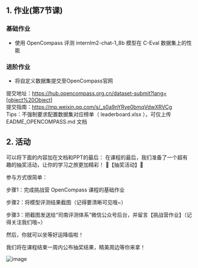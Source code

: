 ## 1. 作业(第7节课)

### 基础作业

- 使用 OpenCompass 评测 internlm2-chat-1_8b 模型在 C-Eval 数据集上的性能

### 进阶作业

- 将自定义数据集提交至OpenCompass官网

提交地址：https://hub.opencompass.org.cn/dataset-submit?lang=[object%20Object]  
提交指南：https://mp.weixin.qq.com/s/_s0a9nYRye0bmqVdwXRVCg  
Tips：不强制要求配置数据集对应榜单（ leaderboard.xlsx ），可仅上传 EADME_OPENCOMPASS.md 文档  

## 2. 活动


可以将下面的内容加在文档和PPT的最后：
在课程的最后，我们准备了一个超有趣的抽奖活动，让你的学习之旅更加精彩！
🎁【抽奖活动】🎁

参与方式很简单：

步骤1：完成挑战营 OpenCompass 课程的基础作业

步骤2：将模型评测结果截图（记得要清晰可见哦~）

步骤3：把截图发送给“司南评测体系”微信公众号后台，并留言【挑战营作业】（记得关注我们哦~）

然后，你就可以坐等好运降临啦！

我们将在课程结束一周内公布抽奖结果，精美周边等你来拿！

![image](https://github.com/InternLM/Tutorial/assets/25839884/1e8f3fd4-cf73-4d13-b5f0-03b1f925d825)
